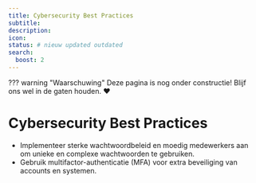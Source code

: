 ```yaml
---
title: Cybersecurity Best Practices
subtitle:
description:
icon:
status: # nieuw updated outdated
search:
  boost: 2 
---
```


??? warning "Waarschuwing"
    Deze pagina is nog onder constructie! Blijf ons wel in de gaten houden. :heart:

# Cybersecurity Best Practices
- Implementeer sterke wachtwoordbeleid en moedig medewerkers aan om unieke en complexe wachtwoorden te gebruiken.
- Gebruik multifactor-authenticatie (MFA) voor extra beveiliging van accounts en systemen.
